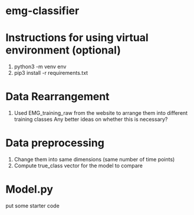 # emg-classifier
# Instructions for using virtual environment (optional)
1. python3 -m venv env
2. pip3 install -r requirements.txt
# Data Rearrangement
1. Used EMG_training_raw from the website to arrange them into different training classes
Any better ideas on whether this is necessary?
# Data preprocessing
1. Change them into same dimensions (same number of time points)
2. Compute true_class vector for the model to compare
# Model.py
put some starter code
